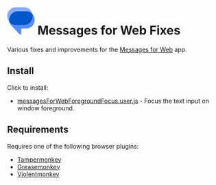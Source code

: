 # ![](icon.png) Messages for Web Fixes

Various fixes and improvements for the [Messages for Web](https://messages.google.com/web/) app.

## Install

Click to install:
 - [messagesForWebForegroundFocus.user.js](https://github.com/yo1dog/messages-for-web-fixes/raw/master/messagesForWebForegroundFocus.user.js) - Focus the text input on window foreground.

## Requirements

Requires one of the following browser plugins:
  - [Tampermonkey](https://www.tampermonkey.net/)
  - [Greasemonkey](https://addons.mozilla.org/en-US/firefox/addon/greasemonkey/)
  - [Violentmonkey](https://violentmonkey.github.io/)
